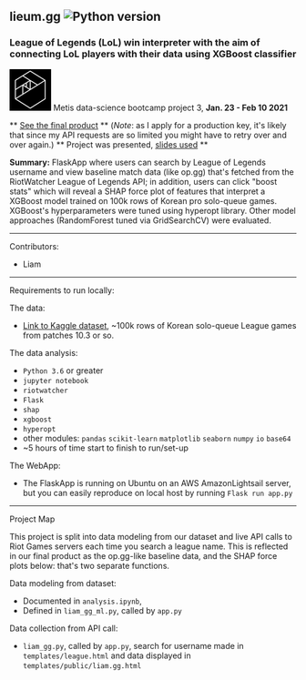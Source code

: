 ## lieum.gg ![Python version](https://img.shields.io/badge/python-%E2%89%A53.6-blue.svg?style=flat-square&logo=python&logoColor=white)

### League of Legends (LoL) win interpreter with the aim of connecting LoL players with their data using XGBoost classifier

![Metis logo](static/images/metis.png) Metis data-science bootcamp project 3, **Jan. 23 - Feb 10 2021**

** [See the final product](http://34.212.100.77/portfolio) ** (*Note*: as I apply for a production key, it's likely that since my API requests are so limited you might have to retry over and over again.)
** Project was presented, [slides used](final_presentation.pdf) **

**Summary:**  FlaskApp where users can search by League of Legends username and view baseline match data (like op.gg) that's fetched from the RiotWatcher League of Legends API; in addition, users can click "boost stats" which will reveal a SHAP force plot of features that interpret a XGBoost model trained on 100k rows of Korean pro solo-queue games. XGBoost's hyperparameters were tuned using hyperopt library. Other model approaches (RandomForest tuned via GridSearchCV) were evaluated.

----

Contributors:
- Liam

----

Requirements to run locally:

The data:

- [Link to Kaggle dataset](https://www.kaggle.com/gyejr95/league-of-legendslol-ranked-games-2020-ver1), ~100k rows of Korean solo-queue League games from patches 10.3 or so.

The data analysis:

- `Python 3.6` or greater
- `jupyter notebook`
- `riotwatcher`
- `Flask`
- `shap`
- `xgboost`
- `hyperopt`
- other modules: `pandas` `scikit-learn` `matplotlib` `seaborn` `numpy` `io` `base64`
- ~5 hours of time start to finish to run/set-up

The WebApp:

- The FlaskApp is running on Ubuntu on an AWS AmazonLightsail server, but you can easily reproduce on local host by running `Flask run app.py`

----

Project Map   

This project is split into data modeling from our dataset and live API calls to Riot Games servers each time you search a league name. This is reflected in our final product as the op.gg-like baseline data, and the SHAP force plots below: that's two separate functions.

Data modeling from dataset:

- Documented in `analysis.ipynb`,
- Defined in `liam_gg_ml.py`, called by `app.py`

Data collection from API call:

- `liam_gg.py`, called by `app.py`, search for username made in `templates/league.html` and data displayed in `templates/public/liam.gg.html`
